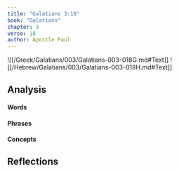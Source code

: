 ```yaml
---
title: "Galatians 3:18"
book: "Galatians"
chapter: 3
verse: 18
author: Apostle Paul
---
```

![[/Greek/Galatians/003/Galatians-003-018G.md#Text]]
![[/Hebrew/Galatians/003/Galatians-003-018H.md#Text]]

## Analysis

#### Words

#### Phrases

#### Concepts

## Reflections
